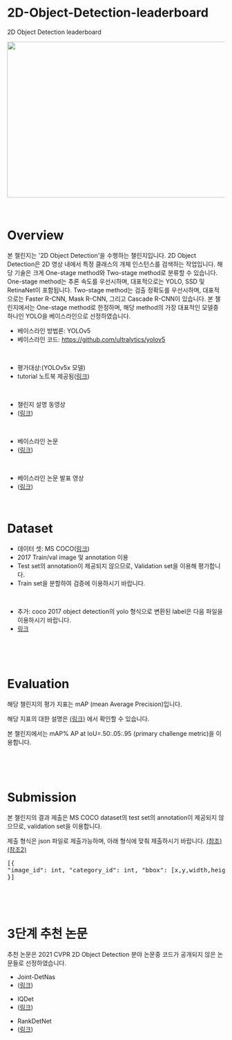 # 2D-Object-Detection-leaderboard
2D Object Detection leaderboard


<p><img src="https://camo.githubusercontent.com/8858f8b1c9fb4847f25610527af88d2b3abde054/68747470733a2f2f757365722d696d616765732e67697468756275736572636f6e74656e742e636f6d2f32363833333433332f3132373537343938382d36613535386161312d643236382d343462392d626636622d3632643463363035636337322e6a7067" alt="" width="640" height="360" /></p><p>&nbsp;</p>


# Overview


<p>본 챌린지는 '2D Object Detection'을 수행하는 챌린지입니다. 2D Object Detection은 2D 영상 내에서 특정 클래스의 개체 인스턴스를 검색하는 작업입니다. 해당 기술은 크게 One-stage method와 Two-stage method로 분류할 수 있습니다. One-stage method는 추론 속도를 우선시하며, 대표적으로는 YOLO, SSD 및 RetinaNet이 포함됩니다. Two-stage method는 검출 정확도를 우선시하며, 대표적으로는 Faster R-CNN, Mask R-CNN, 그리고 Cascade R-CNN이 있습니다. 본 챌린지에서는 One-stage method로 한정하며, 해당 method의 가장 대표적인 모델중 하나인 YOLO을 베이스라인으로 선정하였습니다.</p>
<ul>
<li>베이스라인 방법론: YOLOv5</li>
<li>베이스라인 코드: <a href="https://github.com/ultralytics/yolov5/">https://github.com/ultralytics/yolov5</a></li>
</ul>
<p>&nbsp;</p>
<ul>
<li>평가대상:(YOLOv5x 모델)</li>
<li>tutorial 노트북 제공됨(<a href="https://github.com/ultralytics/yolov5/blob/master/tutorial.ipynb">링크</a>)</li>
</ul>
<p>&nbsp;</p>

<ul>
<li>챌린지 설명 동영상 </li>
<li>(<a href="https://youtu.be/V1lnjEATIlU">링크</a>)</li>
</ul>
<p>&nbsp;</p>

<ul>
<li>베이스라인 논문 </li>
<li>(<a href="https://pjreddie.com/media/files/papers/yolo_1.pdf">링크</a>)</li>
</ul>
<p>&nbsp;</p>

<ul>
<li>베이스라인 논문 발표 영상 </li>
<li>(<a href="https://www.youtube.com/watch?v=NM6lrxy0bxs">링크</a>)</li>
</ul>
<p>&nbsp;</p>


# Dataset

<ul>
<li>데이터 셋: MS COCO(<a href="https://cocodataset.org/#download">링크</a>)</li>
<li>2017 Train/val image 및 annotation 이용</li>
<li>Test set의 annotation이 제공되지 않으므로, Validation set을 이용해 평가합니다.</li>
<li>Train set을 분할하여 검증에 이용하시기 바랍니다.</li>
</ul>

<p>&nbsp;</p>

<ul>
<li> 추가: coco 2017 object detection의 yolo 형식으로 변환된 label은 다음 파일을 이용하시기 바랍니다.</li>
<li> <a href="https://github.com/ultralytics/yolov5/releases/download/v1.0/coco2017labels.zip">링크</a></li>
</ul>

<p>&nbsp;</p><p>&nbsp;</p>



# Evaluation


<p>해당 챌린지의 평가 지표는 mAP (mean Average Precision)입니다.</p>
<p>해당 지표의 대한 설명은 <a href="https://cocodataset.org/#detection-eval">(링크)</a> 에서 확인할 수 있습니다.</p>
<p>본 챌린지에서는 mAP% AP at IoU=.50:.05:.95 (primary challenge metric)을 이용합니다.</p>
<p>&nbsp;</p><p>&nbsp;</p>



# Submission


<p>본 챌린지의 결과 제출은 MS COCO dataset의 test set의 annotation이 제공되지 않으므로, validation set을 이용합니다.</p>
<p>제출 형식은 json 파일로 제출가능하며, 아래 형식에 맞춰 제출하시기 바랍니다. <a href="https://cocodataset.org/#format-results">(참조)</a> <a href="https://github.com/cocodataset/cocoapi/blob/master/results/instances_val2014_fakebbox100_results.json">(참조2)</a></p>
<pre>[{
"image_id": int, "category_id": int, "bbox": [x,y,width,height], "score": float,
}]</pre>
<p>&nbsp;</p><p>&nbsp;</p>

# 3단계 추천 논문
<p>추천 논문은 2021 CVPR 2D Object Detection 분야 논문중 코드가 공개되지 않은 논문들로 선정하였습니다.</p>
<ul>
<li>Joint-DetNas </li>
<li>(<a href="https://openaccess.thecvf.com/content/CVPR2021/papers/Yao_Joint-DetNAS_Upgrade_Your_Detector_With_NAS_Pruning_and_Dynamic_Distillation_CVPR_2021_paper.pdf">링크</a>)</li>
</ul>

<ul>
<li>IQDet </li>
<li>(<a href="https://openaccess.thecvf.com/content/CVPR2021/papers/Ma_IQDet_Instance-Wise_Quality_Distribution_Sampling_for_Object_Detection_CVPR_2021_paper.pdf">링크</a>)</li>
</ul>

<ul>
<li>RankDetNet </li>
<li>(<a href="https://openaccess.thecvf.com/content/CVPR2021/papers/Liu_RankDetNet_Delving_Into_Ranking_Constraints_for_Object_Detection_CVPR_2021_paper.pdf">링크</a>)</li>
</ul>


